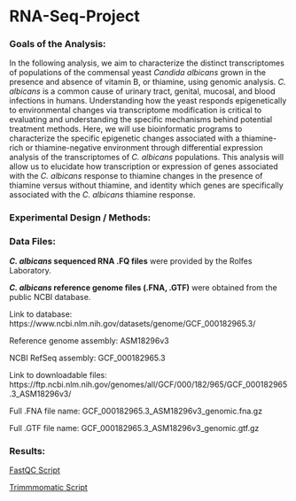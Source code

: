 # RNA-Seq-Project

<h3>Goals of the Analysis:</h3>
<p>In the following analysis, we aim to characterize the distinct transcriptomes of populations of the commensal yeast <i>Candida albicans</i> grown in the presence and absence of vitamin B, or thiamine, using genomic analysis. <i>C. albicans</i> is a common cause of urinary tract, genital, mucosal, and blood infections in humans. Understanding how the yeast responds epigenetically to environmental changes via transcriptome modification is critical to evaluating and understanding the specific mechanisms behind potential treatment methods. Here, we will use bioinformatic programs to characterize the specific epigenetic changes associated with a thiamine-rich or thiamine-negative environment through differential expression analysis of the transcriptomes of <i>C. albicans</i> populations. This analysis will allow us to elucidate how transcription or expression of genes associated with the <i>C. albicans</i> response to thiamine changes in the presence of thiamine versus without thiamine, and identity which genes are specifically associated with the <i>C. albicans</i> thiamine response.</p>

<h3>Experimental Design / Methods:</h3>

<h3>Data Files:</h3>
<p><b><i>C. albicans</i> sequenced RNA .FQ files</b> were provided by the Rolfes Laboratory.</p>
<p><b><i>C. albicans</i> reference genome files (.FNA, .GTF)</b> were obtained from the public NCBI database.</p>
<p>      Link to database: https://www.ncbi.nlm.nih.gov/datasets/genome/GCF_000182965.3/</p2>
<p>      Reference genome assembly: ASM18296v3</p>
<p>      NCBI RefSeq assembly: GCF_000182965.3</p>
<p>      Link to downloadable files: https://ftp.ncbi.nlm.nih.gov/genomes/all/GCF/000/182/965/GCF_000182965.3_ASM18296v3/</p>
<p>      Full .FNA file name: GCF_000182965.3_ASM18296v3_genomic.fna.gz</p>
<p>      Full .GTF file name: GCF_000182965.3_ASM18296v3_genomic.gtf.gz</p>
 
<h3>Results:</h3>


<a href=/fastqc.SBATCH> FastQC Script</a>

<a href=/trimmomatic.SBATCH> Trimmmomatic Script<a/>
